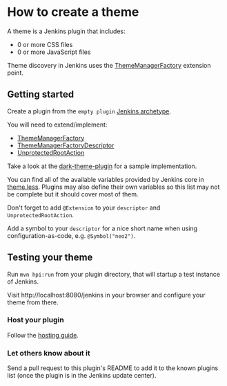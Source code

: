 # How to create a theme

A theme is a Jenkins plugin that includes:

* 0 or more CSS files
* 0 or more JavaScript files

Theme discovery in Jenkins uses the [ThemeManagerFactory](https://github.com/jenkinsci/theme-manager-plugin/blob/master/src/main/java/io/jenkins/plugins/thememanager/ThemeManagerFactory.java)
extension point.

## Getting started

Create a plugin from the `empty plugin` [Jenkins archetype](https://github.com/jenkinsci/archetypes/).

You will need to extend/implement:

* [ThemeManagerFactory](https://github.com/jenkinsci/theme-manager-plugin/blob/master/src/main/java/io/jenkins/plugins/thememanager/ThemeManagerFactory.java)
* [ThemeManagerFactoryDescriptor](https://github.com/jenkinsci/theme-manager-plugin/blob/master/src/main/java/io/jenkins/plugins/thememanager/ThemeManagerFactoryDescriptor.java)
* [UnprotectedRootAction](https://github.com/jenkinsci/jenkins/blob/master/core/src/main/java/hudson/model/UnprotectedRootAction.java)

Take a look at the [dark-theme-plugin](https://github.com/jenkinsci/dark-theme-plugin) for a sample implementation.

You can find all of the available variables provided by Jenkins core in [theme.less](https://github.com/jenkinsci/jenkins/blob/master/war/src/main/less/abstracts/theme.less). Plugins may also define their own variables so this list may not be complete but it should cover most of them.

Don't forget to add `@Extension` to your `descriptor` and `UnprotectedRootAction`.

Add a symbol to your `descriptor` for a nice short name when using configuration-as-code, e.g. `@Symbol("neo2")`.

## Testing your theme

Run `mvn hpi:run` from your plugin directory, that will startup a test instance of Jenkins.

Visit http://localhost:8080/jenkins in your browser and configure your theme from there.

### Host your plugin

Follow the [hosting guide](https://www.jenkins.io/doc/developer/publishing/requesting-hosting/).

### Let others know about it

Send a pull request to this plugin's README to add it to the known plugins list (once the plugin is in the Jenkins update center).

